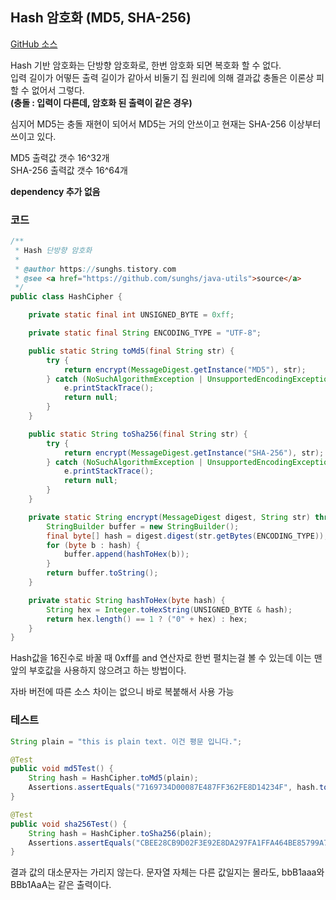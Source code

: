 ## Hash 암호화 (MD5, SHA-256)

[GitHub 소스](https://github.com/sunghs/java-utils)

Hash 기반 암호화는 단방향 암호화로, 한번 암호화 되면 복호화 할 수 없다.  
입력 길이가 어떻든 출력 길이가 같아서 비둘기 집 원리에 의해 결과값 충돌은 이론상 피할 수 없어서 그렇다.  
**(충돌 : 입력이 다른데, 암호화 된 출력이 같은 경우)**  

심지어 MD5는 충돌 재현이 되어서 MD5는 거의 안쓰이고 현재는 SHA-256 이상부터 쓰이고 있다.  

MD5 출력값 갯수 16^32개  
SHA-256 출력값 갯수 16^64개

**dependency 추가 없음**

### 코드
```java
/**
 * Hash 단방향 암호화
 *
 * @author https://sunghs.tistory.com
 * @see <a href="https://github.com/sunghs/java-utils">source</a>
 */
public class HashCipher {

    private static final int UNSIGNED_BYTE = 0xff;

    private static final String ENCODING_TYPE = "UTF-8";

    public static String toMd5(final String str) {
        try {
            return encrypt(MessageDigest.getInstance("MD5"), str);
        } catch (NoSuchAlgorithmException | UnsupportedEncodingException e) {
            e.printStackTrace();
            return null;
        }
    }

    public static String toSha256(final String str) {
        try {
            return encrypt(MessageDigest.getInstance("SHA-256"), str);
        } catch (NoSuchAlgorithmException | UnsupportedEncodingException e) {
            e.printStackTrace();
            return null;
        }
    }

    private static String encrypt(MessageDigest digest, String str) throws UnsupportedEncodingException {
        StringBuilder buffer = new StringBuilder();
        final byte[] hash = digest.digest(str.getBytes(ENCODING_TYPE));
        for (byte b : hash) {
            buffer.append(hashToHex(b));
        }
        return buffer.toString();
    }

    private static String hashToHex(byte hash) {
        String hex = Integer.toHexString(UNSIGNED_BYTE & hash);
        return hex.length() == 1 ? ("0" + hex) : hex;
    }
}
```
Hash값을 16진수로 바꿀 때 0xff를 and 연산자로 한번 펼치는걸 볼 수 있는데
이는 맨 앞의 부호값을 사용하지 않으려고 하는 방법이다.

자바 버전에 따른 소스 차이는 없으니 바로 복붙해서 사용 가능

### 테스트
```java
String plain = "this is plain text. 이건 평문 입니다.";

@Test
public void md5Test() {
    String hash = HashCipher.toMd5(plain);
    Assertions.assertEquals("7169734D00087E487FF362FE8D14234F", hash.toUpperCase());
}

@Test
public void sha256Test() {
    String hash = HashCipher.toSha256(plain);
    Assertions.assertEquals("CBEE28CB9D02F3E92E8DA297FA1FFA464BE85799A74E16526DB9DB7591B231EC", hash.toUpperCase());
}
```

결과 값의 대소문자는 가리지 않는다. 
문자열 자체는 다른 값일지는 몰라도, bbB1aaa와 BBb1AaA는 같은 출력이다.